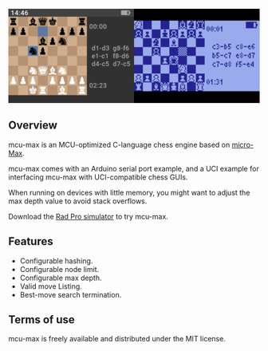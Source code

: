 ![Title](docs/img/mcumax-title.png)

## Overview

mcu-max is an MCU-optimized C-language chess engine based on [micro-Max][micro-max-link].

mcu-max comes with an Arduino serial port example, and a UCI example for interfacing mcu-max with UCI-compatible chess GUIs.

When running on devices with little memory, you might want to adjust the max depth value to avoid stack overflows.

Download the [Rad Pro simulator](https://www.github.com/gissio/radpro/releases) to try mcu-max.

## Features

* Configurable hashing.
* Configurable node limit.
* Configurable max depth.
* Valid move Listing.
* Best-move search termination.

## Terms of use

mcu-max is freely available and distributed under the MIT license.

[micro-max-link]: https://home.hccnet.nl/h.g.muller/max-src2.html
